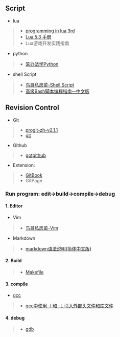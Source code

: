 ## Script
* lua
> * [programming in lua 3rd](https://www.lua.org/pil/contents.html)
> * [Lua 5.3 手册](http://cloudwu.github.io/lua53doc/manual.html)
> * Lua游戏开发实践指南  

* python
> * [笨办法学Python](https://flyouting.gitbooks.io/learn-python-the-hard-way-cn/content/)  

* shell Script
> * [鸟哥私房菜-Shell Script](http://linux.vbird.org/linux_basic/0340bashshell-scripts.php)  
> * [高级Bash脚本编程指南--中文版](https://www.gitbook.com/book/imcmy/advanced-bash-scripting-guide-in-chinese/details)

## Revision Control 
* Git
> * [progit-zh-v2.1.1](https://www.gitbook.com/book/bingohuang/progit2/details)
> * [git](http://www.worldhello.net/gotgit/)  

* Github
> * [gotgithub](http://www.worldhello.net/gotgithub/)  

* Extension: 
> * [GitBook](https://wastemobile.gitbooks.io/gitbook-chinese/content/format/markdown.html)
> * GitPage

### Run program: edit->build->compile->debug
#### 1. Editor
* Vim
> * [鸟哥私房菜-Vim](http://linux.vbird.org/linux_basic/0310vi.php)  

* Markdown  
> * [markdown语法说明(简体中文版)](http://wowubuntu.com/markdown/#philosophy)

#### 2. Build
> * [Makefile](http://wiki.ubuntu.org.cn/%E8%B7%9F%E6%88%91%E4%B8%80%E8%B5%B7%E5%86%99Makefile)

#### 3. compile
* [gcc](http://wiki.ubuntu.org.cn/Gcchowto)  

> * [gcc中使用 -I 和 -L 引入外部头文件和库文件](http://blog.csdn.net/zklth/article/details/5974371)

#### 4. debug
> * [gdb](http://wiki.ubuntu.org.cn/%E7%94%A8GDB%E8%B0%83%E8%AF%95%E7%A8%8B%E5%BA%8F)
